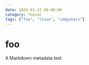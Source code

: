 ```yaml
--- 
date: 2024-01-22 00:00:00
category: foocat
tags: ["foo", "linux", "computers"]
---
```

# foo

A Markdown metadata test

